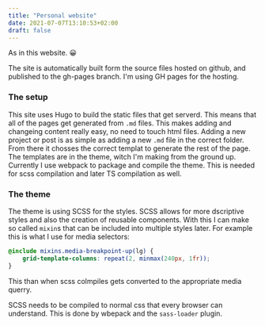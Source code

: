 ```yaml
---
title: "Personal website"
date: 2021-07-07T13:10:53+02:00
draft: false
---
```


As in this website. 😀

The site is automatically built form the source files hosted on github, and published to the gh-pages branch. I'm using GH pages for the hosting.

### The setup
This site uses Hugo to build the static files that get serverd. This means that all of the pages get generated from ``.md`` files. This makes adding and changeing content really easy, no need to touch html files. Adding a new project or post is as simple as adding a new ``.md`` file in the correct folder. From there it chosses the correct templat to generate the rest of the page. The templates are in the theme, witch I'm making from the ground up. Currently I use webpack to package and compile the theme. This is needed for scss compilation and later TS compilation as well.

### The theme
The theme is using SCSS for the styles.
SCSS allows for more dscriptive styles and also the creation of reusable components. With this I can make so called ``mixin``s that can be included into multiple styles later. For example this is what I use for media selectors:
```scss {linenos=table,hl_lines=[1],linenostart=1}
@include mixins.media-breakpoint-up(lg) { 
    grid-template-columns: repeat(2, minmax(240px, 1fr));
}
```
This than when scss colmpiles gets converted to the appropriate media querry.

SCSS needs to be compiled to normal css that every browser can understand. This is done by wbepack and the ``sass-loader`` plugin.
